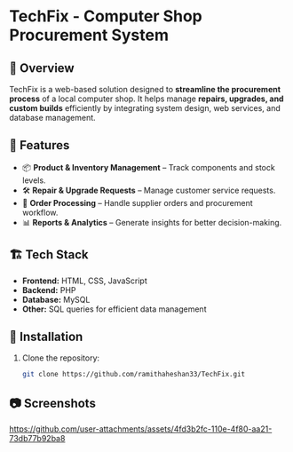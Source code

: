 # TechFix - Computer Shop Procurement System

## 📌 Overview
TechFix is a web-based solution designed to **streamline the procurement process** of a local computer shop. It helps manage **repairs, upgrades, and custom builds** efficiently by integrating system design, web services, and database management.

## 🚀 Features
- 📦 **Product & Inventory Management** – Track components and stock levels.
- 🛠️ **Repair & Upgrade Requests** – Manage customer service requests.
- 🔄 **Order Processing** – Handle supplier orders and procurement workflow.
- 📊 **Reports & Analytics** – Generate insights for better decision-making.

## 🏗️ Tech Stack
- **Frontend:** HTML, CSS, JavaScript  
- **Backend:** PHP  
- **Database:** MySQL  
- **Other:** SQL queries for efficient data management  

## 🔧 Installation
1. Clone the repository:  
   ```bash
   git clone https://github.com/ramithaheshan33/TechFix.git

## 📷 Screenshots

https://github.com/user-attachments/assets/4fd3b2fc-110e-4f80-aa21-73db77b92ba8

